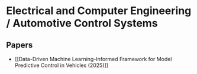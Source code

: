 # Electrical and Computer Engineering / Automotive Control Systems

## Papers

- [[Data-Driven Machine Learning-Informed Framework for Model Predictive Control in Vehicles (2025)]]
